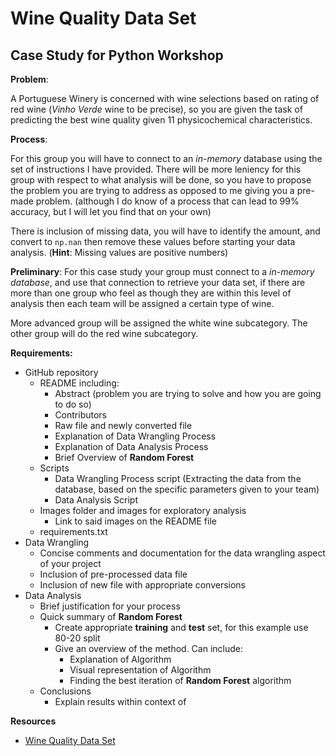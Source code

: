 # Wine Quality Data Set 
## Case Study for Python Workshop

**Problem**:

A Portuguese Winery is concerned with wine selections based on rating of red wine (*Vinho Verde* wine to be precise), so you are given the task of predicting the best wine quality given 11 physicochemical characteristics. 

**Process**: 

For this group you will have to connect to an *in-memory* database using the set of instructions I have provided. There will be more leniency for this group with respect to what analysis will be done, so you have to propose the problem you are trying to address as opposed to me giving you a pre-made problem. (although I do know of a process that can lead to 99% accuracy, but I will let you find that on your own)

There is inclusion of missing data, you will have to identify the amount, and convert to `np.nan` then remove these values before starting your data analysis. (**Hint**: Missing values are positive numbers)

**Preliminary**:
For this case study your group must connect to a *in-memory database*, and use that connection to retrieve your data set, if there are more than one group who feel as though they are within this level of analysis then each team will be assigned a certain type of wine. 

More advanced group will be assigned the white wine subcategory. The other group will do the red wine subcategory. 

**Requirements:**
+ GitHub repository
	+ README including:
		+ Abstract (problem you are trying to solve and how you are going to do so)
		+ Contributors
		+ Raw file and newly converted file
		+ Explanation of Data Wrangling Process
		+ Explanation of Data Analysis Process
		+ Brief Overview of **Random Forest**
	+ Scripts
		+ Data Wrangling Process script (Extracting the data from the database, based on the specific parameters given to your team)
		+ Data Analysis Script 
	+ Images folder and images for exploratory analysis
		+ Link to said images on the README file
	+ requirements.txt
+ Data Wrangling
	+ Concise comments and documentation for the data wrangling aspect of your project
	+ Inclusion of pre-processed data file 
	+ Inclusion of new file with appropriate conversions
+ Data Analysis
	+ Brief justification for your process 
	+ Quick summary of **Random Forest**
	 	+ Create appropriate **training** and **test** set, for this example use 80-20 split
		+ Give an overview of the method. Can include:
			+ Explanation of Algorithm  
			+ Visual representation of Algorithm
			+ Finding the best iteration of **Random Forest** algorithm
	+ Conclusions
		+ Explain results within context of 

**Resources**
+ [Wine Quality Data Set](https://archive.ics.uci.edu/ml/datasets/Wine+Quality)
